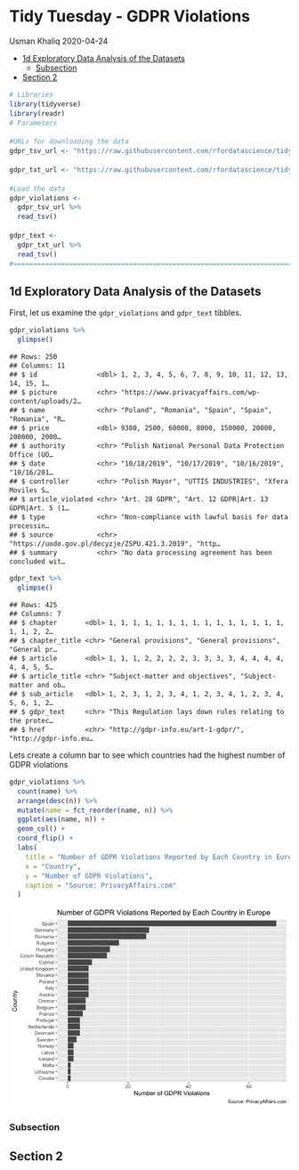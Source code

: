 Tidy Tuesday - GDPR Violations
================
Usman Khaliq
2020-04-24

  - [1d Exploratory Data Analysis of the
    Datasets](#d-exploratory-data-analysis-of-the-datasets)
      - [Subsection](#subsection)
  - [Section 2](#section-2)

``` r
# Libraries
library(tidyverse)
library(readr)
# Parameters

#URLs for downloading the data
gdpr_tsv_url <- "https://raw.githubusercontent.com/rfordatascience/tidytuesday/master/data/2020/2020-04-21/gdpr_violations.tsv"

gdpr_txt_url <- "https://raw.githubusercontent.com/rfordatascience/tidytuesday/master/data/2020/2020-04-21/gdpr_text.tsv" 

#Load the data
gdpr_violations <- 
  gdpr_tsv_url %>%
  read_tsv()
  
gdpr_text <- 
  gdpr_txt_url %>% 
  read_tsv()
#===============================================================================
```

## 1d Exploratory Data Analysis of the Datasets

First, let us examine the `gdpr_violations` and `gdpr_text` tibbles.

``` r
gdpr_violations %>% 
  glimpse()
```

    ## Rows: 250
    ## Columns: 11
    ## $ id               <dbl> 1, 2, 3, 4, 5, 6, 7, 8, 9, 10, 11, 12, 13, 14, 15, 1…
    ## $ picture          <chr> "https://www.privacyaffairs.com/wp-content/uploads/2…
    ## $ name             <chr> "Poland", "Romania", "Spain", "Spain", "Romania", "R…
    ## $ price            <dbl> 9380, 2500, 60000, 8000, 150000, 20000, 200000, 2000…
    ## $ authority        <chr> "Polish National Personal Data Protection Office (UO…
    ## $ date             <chr> "10/18/2019", "10/17/2019", "10/16/2019", "10/16/201…
    ## $ controller       <chr> "Polish Mayor", "UTTIS INDUSTRIES", "Xfera Moviles S…
    ## $ article_violated <chr> "Art. 28 GDPR", "Art. 12 GDPR|Art. 13 GDPR|Art. 5 (1…
    ## $ type             <chr> "Non-compliance with lawful basis for data processin…
    ## $ source           <chr> "https://uodo.gov.pl/decyzje/ZSPU.421.3.2019", "http…
    ## $ summary          <chr> "No data processing agreement has been concluded wit…

``` r
gdpr_text %>% 
  glimpse()
```

    ## Rows: 425
    ## Columns: 7
    ## $ chapter       <dbl> 1, 1, 1, 1, 1, 1, 1, 1, 1, 1, 1, 1, 1, 1, 1, 1, 1, 2, 2…
    ## $ chapter_title <chr> "General provisions", "General provisions", "General pr…
    ## $ article       <dbl> 1, 1, 1, 2, 2, 2, 2, 3, 3, 3, 3, 4, 4, 4, 4, 4, 4, 5, 5…
    ## $ article_title <chr> "Subject-matter and objectives", "Subject-matter and ob…
    ## $ sub_article   <dbl> 1, 2, 3, 1, 2, 3, 4, 1, 2, 3, 4, 1, 2, 3, 4, 5, 6, 1, 2…
    ## $ gdpr_text     <chr> "This Regulation lays down rules relating to the protec…
    ## $ href          <chr> "http://gdpr-info.eu/art-1-gdpr/", "http://gdpr-info.eu…

Lets create a column bar to see which countries had the highest number
of GDPR violations

``` r
gdpr_violations %>% 
  count(name) %>% 
  arrange(desc(n)) %>% 
  mutate(name = fct_reorder(name, n)) %>% 
  ggplot(aes(name, n)) +
  geom_col() +
  coord_flip() +
  labs(
    title = "Number of GDPR Violations Reported by Each Country in Europe",
    x = "Country",
    y = "Number of GDPR Violations",
    caption = "Source: PrivacyAffairs.com"
  )
```

![](gdpr_violations_files/figure-gfm/unnamed-chunk-4-1.png)<!-- -->

### Subsection

## Section 2
